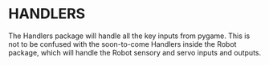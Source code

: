 # HANDLERS
The Handlers package will handle all the key inputs from pygame. This is not to be confused with the soon-to-come Handlers inside the Robot package, which will handle the Robot sensory and servo inputs and outputs.